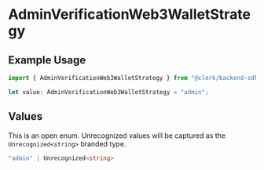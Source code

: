 # AdminVerificationWeb3WalletStrategy

## Example Usage

```typescript
import { AdminVerificationWeb3WalletStrategy } from "@clerk/backend-sdk/models/components";

let value: AdminVerificationWeb3WalletStrategy = "admin";
```

## Values

This is an open enum. Unrecognized values will be captured as the `Unrecognized<string>` branded type.

```typescript
"admin" | Unrecognized<string>
```